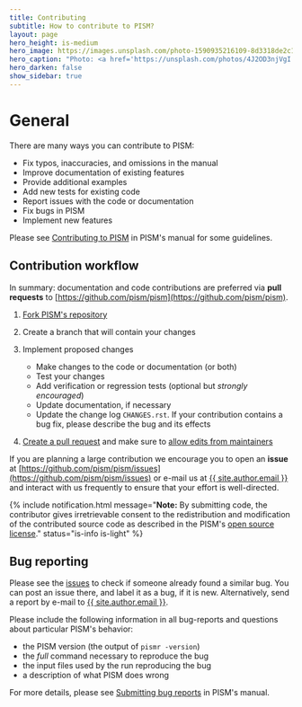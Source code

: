 ```yaml
---
title: Contributing
subtitle: How to contribute to PISM?
layout: page
hero_height: is-medium
hero_image: https://images.unsplash.com/photo-1590935216109-8d3318de2c1c
hero_caption: "Photo: <a href='https://unsplash.com/photos/4J2OD3njVgI'>M. Winkler / Unsplash</a>"
hero_darken: false
show_sidebar: true
---
```


# General

There are many ways you can contribute to PISM:

* Fix typos, inaccuracies, and omissions in the manual
* Improve documentation of existing features
* Provide additional examples
* Add new tests for existing code
* Report issues with the code or documentation
* Fix bugs in PISM
* Implement new features

Please see [Contributing to PISM](/docs/contributing/index.html) in PISM's manual for some guidelines.

## Contribution workflow

In summary: documentation and code contributions are preferred via **pull requests** to [https://github.com/pism/pism](https://github.com/pism/pism).

1. [Fork PISM's repository](https://help.github.com/en/articles/fork-a-repo)
1. Create a branch that will contain your changes
1. Implement proposed changes
    * Make changes to the code or documentation (or both)
    * Test your changes
    * Add verification or regression tests (optional but *strongly encouraged*)
    * Update documentation, if necessary
    * Update the change log ``CHANGES.rst``. If your contribution contains a bug fix, please describe the bug and its effects

1. [Create a pull request](https://help.github.com/en/articles/creating-a-pull-request) and make sure to [allow edits from maintainers](https://help.github.com/en/articles/allowing-changes-to-a-pull-request-branch-created-from-a-fork)

If you are planning a large contribution we encourage you to open an **issue** at [https://github.com/pism/pism/issues](https://github.com/pism/pism/issues) or e-mail us at <a href="mailto:{{ site.author.email }}">{{ site.author.email }}</a> and interact with us frequently to ensure that your effort is well-directed.

{% include notification.html message="**Note:** By submitting code, the contributor gives irretrievable consent to the redistribution and modification of the contributed source code as described in the PISM's [open source license](https://github.com/pism/pism/blob/master/COPYING)." status="is-info is-light" %}

## Bug reporting

Please see the [issues](https://github.com/pism/pism/issues) to check if someone already found a similar bug. You can post an issue there, and label it as a bug, if it is new. Alternatively, send a report by e-mail to <a href="mailto:{{ site.author.email }}">{{ site.author.email }}</a>.

Please include the following information in all bug-reports and questions about particular PISM's behavior:

- the PISM version (the output of ``pismr -version``)
- the *full* command necessary to reproduce the bug
- the input files used by the run reproducing the bug
- a description of what PISM does wrong

For more details, please see [Submitting bug reports](/docs/contributing/bug-reporting.html) in PISM's manual.
